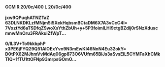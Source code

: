 #### GCM R 20/0c/400 L 20/0c/400
**jxw9QPuqhATNZTaZ**<br/>**63DLNKDKLzfMNjm5i5XekHqbsmBCtaDM6X7A3vCcC4I=**<br/>**7VxztYd6aTSDfqZSwoXsYthZbUh+y+5P3foimILHI9ctgBZdlj0rSNzXduscmnwMnOru3FRAkuiZfWpT...**<br/><br/>
**0/lL3V+To9kkbphP**<br/>**x3PE6jFYQ29Q51AlOExYvn9N3mEwKI46NnN4Eu32okY=**<br/>**D0tPX62MJhmVvMdAq06gp873O6VUfm65BlJs3aSvsEIL5CYMFaXhCMkTlQ+1fTU1ttOFNp93mrpsGOmO...**